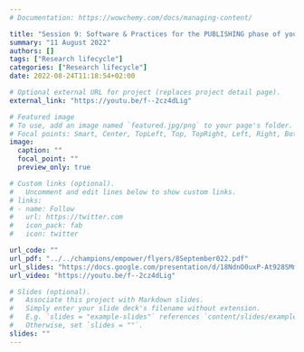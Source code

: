 ```yaml
---
# Documentation: https://wowchemy.com/docs/managing-content/

title: "Session 9: Software & Practices for the PUBLISHING phase of your research project"
summary: "11 August 2022"
authors: []
tags: ["Research lifecycle"]
categories: ["Research lifecycle"]
date: 2022-08-24T11:18:54+02:00

# Optional external URL for project (replaces project detail page).
external_link: "https://youtu.be/f--2cz4dLig"

# Featured image
# To use, add an image named `featured.jpg/png` to your page's folder.
# Focal points: Smart, Center, TopLeft, Top, TopRight, Left, Right, BottomLeft, Bottom, BottomRight.
image:
  caption: ""
  focal_point: ""
  preview_only: true

# Custom links (optional).
#   Uncomment and edit lines below to show custom links.
# links:
# - name: Follow
#   url: https://twitter.com
#   icon_pack: fab
#   icon: twitter

url_code: ""
url_pdf: "../../champions/empower/flyers/8September022.pdf"
url_slides: "https://docs.google.com/presentation/d/18NdnO0uxP-At928SMmXVQRtO_ma5xFq434cldzbXioo/edit#slide=id.p"
url_video: "https://youtu.be/f--2cz4dLig"

# Slides (optional).
#   Associate this project with Markdown slides.
#   Simply enter your slide deck's filename without extension.
#   E.g. `slides = "example-slides"` references `content/slides/example-slides.md`.
#   Otherwise, set `slides = ""`.
slides: ""
---
```

